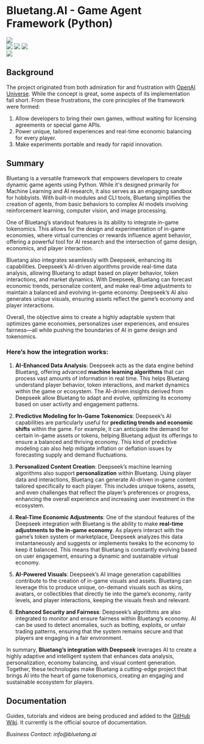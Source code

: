 # Bluetang.AI - Game Agent Framework (Python)

[![](https://img.shields.io/badge/project-website-brightgreen.svg?colorB=1bcc6f&longCache=true)](https://Bluetang.ai)  
[![](https://img.shields.io/badge/pypi-v2024.11.2-brightgreen.svg?colorB=007ec6&longCache=true)]()
[![](https://img.shields.io/badge/python-3.6-brightgreen.svg?colorB=007ec6&longCache=true)]()
[![](https://img.shields.io/badge/license-MIT-brightgreen.svg?colorB=007ec6&longCache=true)]()  
[![](https://img.shields.io/badge/twitter-@BluetangAI-brightgreen.svg?colorB=1da1f2&longCache=true)](https://twitter.com/BluetangAI)

## Background

The project originated from both admiration for and frustration with [OpenAI Universe](https://github.com/openai/universe). While the concept is great, some aspects of its implementation fall short. From these frustrations, the core principles of the framework were formed:

1. Allow developers to bring their own games, without waiting for licensing agreements or special game APIs. 
2. Power unique, tailored experiences and real-time economic balancing for every player.
3. Make experiments portable and ready for rapid innovation.

## Summary 
Bluetang is a versatile framework that empowers developers to create dynamic game agents using Python. While it's designed primarily for Machine Learning and AI research, it also serves as an engaging sandbox for hobbyists. With built-in modules and CLI tools, Bluetang simplifies the creation of agents, from basic behaviors to complex AI models involving reinforcement learning, computer vision, and image processing.

One of Bluetang’s standout features is its ability to integrate in-game tokenomics. This allows for the design and experimentation of in-game economies, where virtual currencies or rewards influence agent behavior, offering a powerful tool for AI research and the intersection of game design, economics, and player interaction.

Bluetang also integrates seamlessly with Deepseek, enhancing its capabilities. Deepseek’s AI-driven algorithms provide real-time data analysis, allowing Bluetang to adapt based on player behavior, token interactions, and market dynamics. With Deepseek, Bluetang can forecast economic trends, personalize content, and make real-time adjustments to maintain a balanced and evolving in-game economy. Deepseek’s AI also generates unique visuals, ensuring assets reflect the game’s economy and player interactions.

Overall, the objective aims to create a highly adaptable system that optimizes game economies, personalizes user experiences, and ensures fairness—all while pushing the boundaries of AI in game design and tokenomics.

### Here’s how the integration works:

1. **AI-Enhanced Data Analysis**: Deepseek acts as the data engine behind Bluetang, offering advanced **machine learning algorithms** that can process vast amounts of information in real time. This helps Bluetang understand player behavior, token interactions, and market dynamics within the game or ecosystem. The AI-driven insights derived from Deepseek allow Bluetang to adapt and evolve, optimizing its economy based on user activity and engagement patterns.

2. **Predictive Modeling for In-Game Tokenomics**: Deepseek’s AI capabilities are particularly useful for **predicting trends and economic shifts** within the game. For example, it can anticipate the demand for certain in-game assets or tokens, helping Bluetang adjust its offerings to ensure a balanced and thriving economy. This kind of predictive modeling can also help mitigate inflation or deflation issues by forecasting supply and demand fluctuations.

3. **Personalized Content Creation**: Deepseek’s machine learning algorithms also support **personalization** within Bluetang. Using player data and interactions, Bluetang can generate AI-driven in-game content tailored specifically to each player. This includes unique tokens, assets, and even challenges that reflect the player’s preferences or progress, enhancing the overall experience and increasing user investment in the ecosystem.

4. **Real-Time Economic Adjustments**: One of the standout features of the Deepseek integration with Bluetang is the ability to make **real-time adjustments to the in-game economy**. As players interact with the game’s token system or marketplace, Deepseek analyzes this data instantaneously and suggests or implements tweaks to the economy to keep it balanced. This means that Bluetang is constantly evolving based on user engagement, ensuring a dynamic and sustainable virtual economy.

5. **AI-Powered Visuals**: Deepseek’s AI image generation capabilities contribute to the creation of in-game visuals and assets. Bluetang can leverage this to produce unique, on-demand visuals such as skins, avatars, or collectibles that directly tie into the game’s economy, rarity levels, and player interactions, keeping the visuals fresh and relevant.

6. **Enhanced Security and Fairness**: Deepseek’s algorithms are also integrated to monitor and ensure fairness within Bluetang’s economy. AI can be used to detect anomalies, such as botting, exploits, or unfair trading patterns, ensuring that the system remains secure and that players are engaging in a fair environment.

In summary, **Bluetang’s integration with Deepseek** leverages AI to create a highly adaptive and intelligent system that enhances data analysis, personalization, economy balancing, and visual content generation. Together, these technologies make Bluetang a cutting-edge project that brings AI into the heart of game tokenomics, creating an engaging and sustainable ecosystem for players.

## Documentation

Guides, tutorials and videos are being produced and added to the [GitHub Wiki](https://github.com/BluetangAI/BluetangAI/wiki). It currently is the official source of documentation.

_Business Contact: info@bluetang.ai_